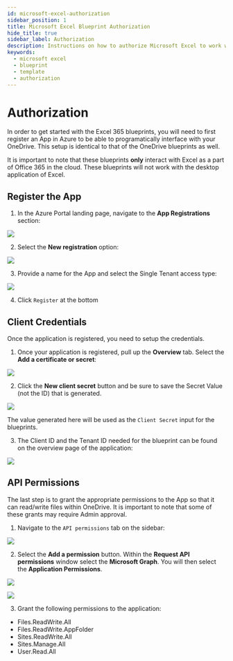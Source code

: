 ```yaml
---
id: microsoft-excel-authorization
sidebar_position: 1
title: Microsoft Excel Blueprint Authorization
hide_title: true
sidebar_label: Authorization
description: Instructions on how to authorize Microsoft Excel to work with Shipyard's low-code Microsoft Excel templates.
keywords:
  - microsoft excel
  - blueprint
  - template
  - authorization
---
```


#  Authorization

In order to get started with the Excel 365 blueprints, you will need to first register an App in Azure to be able to programatically interface with your OneDrive. This setup is identical to that of the OneDrive blueprints as well.

It is important to note that these blueprints **only** interact with Excel as a part of Office 365 in the cloud. These blueprints will not work with the desktop application of Excel.

## Register the App
1. In the Azure Portal landing page, navigate to the **App Registrations** section:

![](https://cdn.sanity.io/images/2xyydva6/dev/a36cab9abea70cfb7facd71e591aa6e330e7abc1-1192x609.png?w=450)

2. Select the **New registration** option:

![](https://cdn.sanity.io/images/2xyydva6/dev/1de36ebf5ffb8155ce16c60852b2f2756f466d60-854x192.png?w=450)

3. Provide a name for the App and select the Single Tenant access type:

![](https://cdn.sanity.io/images/2xyydva6/dev/bbaa3cc9c8f2d83938f7ba54e0d85100cadd3218-842x444.png?w=450)

4. Click `Register` at the bottom


## Client Credentials
Once the application is registered, you need to setup the credentials.

1. Once your application is registered, pull up the **Overview** tab. Select the **Add a certificate or secret**:

![](https://cdn.sanity.io/images/2xyydva6/dev/d8b0bc106e12955a7423c923e8238dbc823efad6-502x175.png?w=450)

2. Click the **New client secret** button and be sure to save the Secret Value (not the ID) that is generated. 

![](https://cdn.sanity.io/images/2xyydva6/dev/257f439b47e259509b4706a927463ebd85507fbf-1051x115.png?w=450)

The value generated here will be used as the `Client Secret` input for the blueprints. 

3. The Client ID and the Tenant ID needed for the blueprint can be found on the overview page of the application:

![](https://cdn.sanity.io/images/2xyydva6/dev/4b8a5f6cf2bb474df32a8c31ce111ce22b22af44-554x191.png?w=450)


## API Permissions
The last step is to grant the appropriate permissions to the App so that it can read/write files within OneDrive. It is important to note that some of these grants may require Admin approval. 

1. Navigate to the `API permissions` tab on the sidebar:

![](https://cdn.sanity.io/images/2xyydva6/dev/ce541e071e553f00d0ce747f7c311354356f7f24-270x563.png?w=450)

2. Select the **Add a permission** button. Within the **Request API permissions** window select the **Microsoft Graph**. You will then select the **Application Permissions**.

![](https://cdn.sanity.io/images/2xyydva6/dev/16eb41fdc02e03c3695f7df5746eb1c4bc626846-831x336.png?w=450)

![](https://cdn.sanity.io/images/2xyydva6/dev/d20cf24748e0a72bd9bf7bb34146f59fa4d287f3-845x269.png?w=450)

3. Grant the following permissions to the application:
- Files.ReadWrite.All
- Files.ReadWrite.AppFolder
- Sites.ReadWrite.All
- Sites.Manage.All
- User.Read.All

